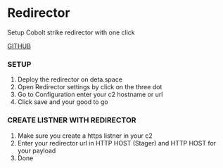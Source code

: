 # Redirector
Setup Cobolt strike redirector with one click

[GITHUB](https://github.com/ScRiPt1337/Redirector)

### SETUP 
1. Deploy the redirector on deta.space
2. Open Redirector settings by click on the three dot
3. Go to Configuration enter your c2 hostname or url
4. Click save and your good to go 

### CREATE LISTNER WITH REDIRECTOR
1. Make sure you create a https listner in your c2
2. Enter your redirector url in  HTTP HOST (Stager) and HTTP HOST for your payload
3. Done

